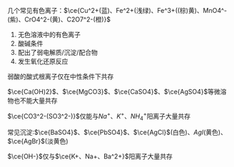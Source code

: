 
几个常见有色离子：$\ce{Cu^2+(蓝)、Fe^2+(浅绿)、Fe^3+((棕)黄)、MnO4^-(紫)、CrO4^2-(黄)、C2O7^2-(橙)}$


1. 无色溶液中的有色离子
2. 酸碱条件
3. 配出了弱电解质/沉淀/配合物
4. 发生氧化还原反应

弱酸的酸式根离子仅在中性条件下共存

$\ce{Ca(OH)2}$、$\ce{MgCO3}$、$\ce{CaSO4}$、$\ce{AgSO4}$等微溶物也不能大量共存

$\ce{CO3^2-(SO3^2-)}$仅能与$Na^+、K^+、NH_4^+$阳离子大量共存

常见沉淀:$\ce{BaSO4}$、$\ce{PbSO4}$、$\ce{AgCl}$(白色)、${AgI}$(黄色)、$\ce{AgBr}$(淡黄色)

$\ce{OH-}$仅与$\ce{K+、Na+、Ba^2+}$阳离子大量共存

